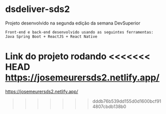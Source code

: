 # dsdeliver-sds2

Projeto desenvolvido na segunda edição da semana DevSuperior

`Front-end e back-end desenvolvido usando as seguintes ferramentas: Java Spring Boot + ReactJS + React Native`

Link do projeto rodando
<<<<<<< HEAD
https://josemeurersds2.netlify.app/
=======
https://josemeurersds2.netlify.app/
>>>>>>> dddb76b539dd155d0d1600bcf914807cbdb138b0

